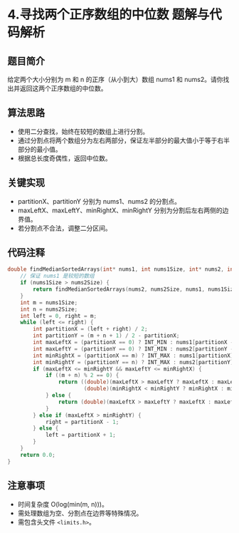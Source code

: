 # 4.寻找两个正序数组的中位数 题解与代码解析

## 题目简介
给定两个大小分别为 m 和 n 的正序（从小到大）数组 nums1 和 nums2。请你找出并返回这两个正序数组的中位数。

## 算法思路
- 使用二分查找，始终在较短的数组上进行分割。
- 通过分割点将两个数组分为左右两部分，保证左半部分的最大值小于等于右半部分的最小值。
- 根据总长度奇偶性，返回中位数。

## 关键实现
- partitionX、partitionY 分别为 nums1、nums2 的分割点。
- maxLeftX、maxLeftY、minRightX、minRightY 分别为分割后左右两侧的边界值。
- 若分割点不合法，调整二分区间。

## 代码注释
```c
double findMedianSortedArrays(int* nums1, int nums1Size, int* nums2, int nums2Size) {
    // 保证 nums1 是较短的数组
    if (nums1Size > nums2Size) {
        return findMedianSortedArrays(nums2, nums2Size, nums1, nums1Size);
    }
    int m = nums1Size;
    int n = nums2Size;
    int left = 0, right = m;
    while (left <= right) {
        int partitionX = (left + right) / 2;
        int partitionY = (m + n + 1) / 2 - partitionX;
        int maxLeftX = (partitionX == 0) ? INT_MIN : nums1[partitionX - 1];
        int maxLeftY = (partitionY == 0) ? INT_MIN : nums2[partitionY - 1];
        int minRightX = (partitionX == m) ? INT_MAX : nums1[partitionX];
        int minRightY = (partitionY == n) ? INT_MAX : nums2[partitionY];
        if (maxLeftX <= minRightY && maxLeftY <= minRightX) {
            if ((m + n) % 2 == 0) {
                return ((double)(maxLeftX > maxLeftY ? maxLeftX : maxLeftY) +
                        (double)(minRightX < minRightY ? minRightX : minRightY)) / 2.0;
            } else {
                return (double)(maxLeftX > maxLeftY ? maxLeftX : maxLeftY);
            }
        } else if (maxLeftX > minRightY) {
            right = partitionX - 1;
        } else {
            left = partitionX + 1;
        }
    }
    return 0.0;
}
```

## 注意事项
- 时间复杂度 O(log(min(m, n)))。
- 需处理数组为空、分割点在边界等特殊情况。
- 需包含头文件 `<limits.h>`。
